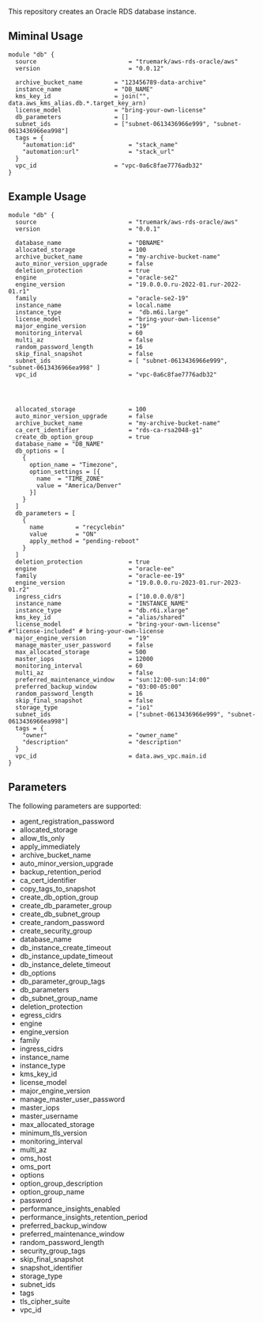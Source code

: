 This repository creates an Oracle RDS database instance. 

## Miminal Usage
```
module "db" {
  source                          = "truemark/aws-rds-oracle/aws"
  version                         = "0.0.12"
  
  archive_bucket_name         = "123456789-data-archive"
  instance_name               = "DB_NAME"
  kms_key_id                  = join("", data.aws_kms_alias.db.*.target_key_arn)
  license_model               = "bring-your-own-license"
  db_parameters               = []
  subnet_ids                  = ["subnet-0613436966e999", "subnet-0613436966ea998"]
  tags = {
    "automation:id"               = "stack_name"
    "automation:url"              = "stack_url"
  }
  vpc_id                      = "vpc-0a6c8fae7776adb32"
}
```

## Example Usage
```
module "db" {
  source                          = "truemark/aws-rds-oracle/aws"
  version                         = "0.0.1"
  
  database_name                   = "DBNAME"
  allocated_storage               = 100
  archive_bucket_name             = "my-archive-bucket-name"
  auto_minor_version_upgrade      = false
  deletion_protection             = true
  engine                          = "oracle-se2"
  engine_version                  = "19.0.0.0.ru-2022-01.rur-2022-01.r1"
  family                          = "oracle-se2-19"
  instance_name                   = local.name
  instance_type                   =  "db.m6i.large" 
  license_model                   = "bring-your-own-license"
  major_engine_version            = "19"
  monitoring_interval             = 60
  multi_az                        = false
  random_password_length          = 16
  skip_final_snapshot             = false
  subnet_ids                      = [ "subnet-0613436966e999", "subnet-0613436966ea998" ]
  vpc_id                          = "vpc-0a6c8fae7776adb32"
  
    
  

  allocated_storage               = 100
  auto_minor_version_upgrade      = false
  archive_bucket_name             = "my-archive-bucket-name"
  ca_cert_identifier              = "rds-ca-rsa2048-g1"
  create_db_option_group          = true
  database_name = "DB_NAME"
  db_options = [
    {
      option_name = "Timezone",
      option_settings = [{
        name  = "TIME_ZONE"
        value = "America/Denver"
      }]
    }
  ]
  db_parameters = [
    {
      name         = "recyclebin"
      value        = "ON"
      apply_method = "pending-reboot"
    }
  ]
  deletion_protection             = true
  engine                          = "oracle-ee"
  family                          = "oracle-ee-19"
  engine_version                  = "19.0.0.0.ru-2023-01.rur-2023-01.r2"
  ingress_cidrs                   = ["10.0.0.0/8"]
  instance_name                   = "INSTANCE_NAME"
  instance_type                   = "db.r6i.xlarge"
  kms_key_id                      = "alias/shared"
  license_model                   = "bring-your-own-license" #"license-included" # bring-your-own-license
  major_engine_version            = "19"
  manage_master_user_password     = false
  max_allocated_storage           = 500
  master_iops                     = 12000
  monitoring_interval             = 60
  multi_az                        = false
  preferred_maintenance_window    = "sun:12:00-sun:14:00"
  preferred_backup_window         = "03:00-05:00"
  random_password_length          = 16
  skip_final_snapshot             = false
  storage_type                    = "io1"
  subnet_ids                      = ["subnet-0613436966e999", "subnet-0613436966ea998"]
  tags = {
    "owner"                       = "owner_name"
    "description"                 = "description"
  }
  vpc_id                          = data.aws_vpc.main.id
}
```
## Parameters
The following parameters are supported:

- agent_registration_password
- allocated_storage
- allow_tls_only
- apply_immediately
- archive_bucket_name
- auto_minor_version_upgrade
- backup_retention_period
- ca_cert_identifier
- copy_tags_to_snapshot
- create_db_option_group
- create_db_parameter_group
- create_db_subnet_group
- create_random_password
- create_security_group
- database_name
- db_instance_create_timeout
- db_instance_update_timeout
- db_instance_delete_timeout
- db_options
- db_parameter_group_tags
- db_parameters
- db_subnet_group_name
- deletion_protection
- egress_cidrs
- engine
- engine_version
- family
- ingress_cidrs
- instance_name
- instance_type
- kms_key_id
- license_model
- major_engine_version
- manage_master_user_password
- master_iops
- master_username
- max_allocated_storage
- minimum_tls_version
- monitoring_interval
- multi_az
- oms_host
- oms_port
- options
- option_group_description
- option_group_name
- password
- performance_insights_enabled
- performance_insights_retention_period
- preferred_backup_window
- preferred_maintenance_window
- random_password_length
- security_group_tags
- skip_final_snapshot
- snapshot_identifier
- storage_type
- subnet_ids
- tags
- tls_cipher_suite
- vpc_id